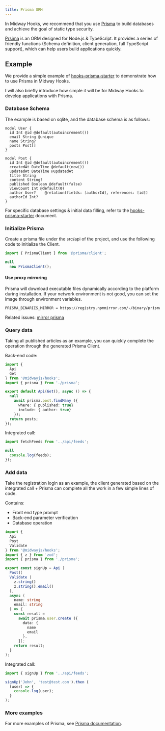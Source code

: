 ```yaml
---
title: Prisma ORM
---
```


In Midway Hooks, we recommend that you use [Prisma](https://prisma.io/) to build databases and achieve the goal of static type security.

[Prsima](https://www.prisma.io/) is an ORM designed for Node.js & TypeScript. It provides a series of friendly functions (Schema definition, client generation, full TypeScript support), which can help users build applications quickly.

## Example

We provide a simple example of [hooks-prisma-starter](https://github.com/midwayjs/hooks/blob/main/examples/prisma/README.md) to demonstrate how to use Prisma in Midway Hooks.

I will also briefly introduce how simple it will be for Midway Hooks to develop applications with Prisma.

### Database Schema

The example is based on sqlite, and the database schema is as follows:

```prisma
model User {
  id Int @id @default(autoincrement())
  email String @unique
  name String?
  posts Post[]
}

model Post {
  id Int @id @default(autoincrement())
  createdAt DateTime @default(now())
  updatedAt DateTime @updatedAt
  title String
  content String?
  published Boolean @default(false)
  viewCount Int @default(0)
  author User?    @relation(fields: [authorId], references: [id])
  authorId Int?
}
```

For specific database settings & initial data filling, refer to the [hooks-prisma-starter](https://github.com/midwayjs/hooks/blob/main/examples/prisma/README.md) document.

### Initialize Prisma

Create a prisma file under the src/api of the project, and use the following code to initialize the Client.

```ts
import { PrismaClient } from '@prisma/client';

null
  new PrismaClient();
```

#### Use proxy mirroring

Prisma will download executable files dynamically according to the platform during installation. If your network environment is not good, you can set the image through environment variables.

```bash
PRISMA_BINARIES_MIRROR = https://registry.npmmirror.com/-/binary/prisma/
```

Related issues: [mirror prisma](https://github.com/cnpm/mirrors/issues/248)

### Query data

Taking all published articles as an example, you can quickly complete the operation through the generated Prisma Client.

Back-end code:

```ts
import {
  Api
  Get
} from '@midwayjs/hooks';
import { prisma } from './prisma';

export default Api(Get(), async () => {
  null
    await prisma.post.findMany ({
      where: { published: true}
      include: { author: true}
    });
  return posts;
});
```

Integrated call:

```ts
import fetchFeeds from '../api/feeds';

null
  console.log(feeds);
});
```

### Add data

Take the registration login as an example, the client generated based on the integrated call + Prisma can complete all the work in a few simple lines of code.

Contains:

- Front end type prompt
- Back-end parameter verification
- Database operation

```ts
import {
  Api
  Post
  Validate
} from '@midwayjs/hooks';
import { z } from 'zod';
import { prisma } from './prisma';

export const signUp = Api (
  Post()
  Validate (
    z.string()
    z.string().email()
  ),
  async (
    name: string
    email: string
  ) => {
    const result =
      await prisma.user.create ({
        data: {
          name
          email
        },
      });
    return result;
  }
);
```

Integrated call:

```ts
import { signUp } from '../api/feeds';

signUp('John', 'test@test.com').then (
  (user) => {
    console.log(user);
  }
);
```

### More examples

For more examples of Prisma, see [Prisma documentation](https://www.prisma.io/).
